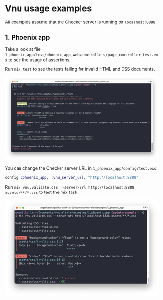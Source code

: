 # Vnu usage examples

All examples assume that the Checker server is running on `localhost:8888`.

## 1. Phoenix app

Take a look at file `1_phoenix_app/test/phoenix_app_web/controllers/page_controller_test.exs` to see the usage of assertions.

Run `mix test` to see the tests failing for invalid HTML and CSS documents.

![](../assets/controller_test.png)

You can change the Checker server URL in `1_phoenix_app/config/test.exs`:
   
   ```elixir
   config :phoenix_app, :vnu_server_url, "http://localhost:8888"
   ```

Run `mix vnu.validate.css --server-url http://localhost:8888 assets/**/*.css` to test the mix task.

![](../assets/mix_task.png)

